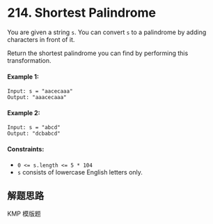# 214. Shortest Palindrome

You are given a string `s`. You can convert `s` to a palindrome by adding characters in front of it.

Return the shortest palindrome you can find by performing this transformation.

#### Example 1:

```
Input: s = "aacecaaa"
Output: "aaacecaaa"
```

#### Example 2:

```
Input: s = "abcd"
Output: "dcbabcd"
``` 

#### Constraints:

+ `0 <= s.length <= 5 * 104`
+ `s` consists of lowercase English letters only.

## 解题思路

KMP 模版题
